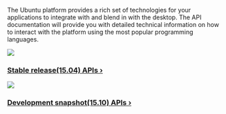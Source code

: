 





The Ubuntu platform provides a rich set of technologies for your applications
to integrate with and blend in with the desktop. The API documentation will
provide you with detailed technical information on how to interact with the
platform using the most popular programming languages.

[ ![](/static/devportal_uploaded/f0a9397f-fd64-42d7-bf8e-0dfd9dcebcad-cms_page_media/46/vervet-origami.png)
](http://developer.ubuntu.com/api/qml/current/)

### [Stable release(15.04) APIs ›](http://developer.ubuntu.com/api/apps/qml/current/)

[ ![](/static/devportal_uploaded/eabdd1e2-c7e8-4846-9d85-a439c4095748-cms_page_media/46/dotted-logo.png) ](http://developer.ubuntu.com/api/qml/development/)

### [Development snapshot(15.10) APIs ›](http://developer.ubuntu.com/api/apps/qml/development/)





